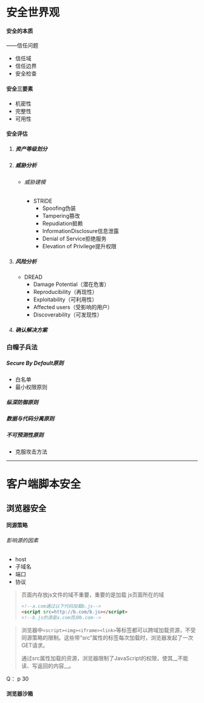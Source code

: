 # 安全世界观

#### 安全的本质

——信任问题

* 信任域
* 信任边界
* 安全检查

#### 安全三要素

* 机密性
* 完整性
* 可用性

#### 安全评估

1. ##### 资产等级划分

2. ##### 威胁分析

   * ###### 威胁建模

     * STRIDE
       * Spoofing伪装
       * Tampering篡改
       * Repudiation抵赖
       * InformationDisclosure信息泄露
       * Denial of Service拒绝服务
       * Elevation of Privilege提升权限

3. ##### 风险分析

   * DREAD
     * Damage Potential（潜在危害）
     * Reproducibility（再现性）
     * Exploitability（可利用性）
     * Affected users（受影响的用户）
     * Discoverability（可发现性）

4. ##### 确认解决方案

### 白帽子兵法

##### Secure By Default原则

* 白名单
* 最小权限原则

##### 纵深防御原则

##### 数据与代码分离原则

##### 不可预测性原则

* 克服攻击方法

***

# 客户端脚本安全

## 浏览器安全

#### 同源策略

###### 影响源的因素

* host
* 子域名
* 端口
* 协议

> 页面内存放js文件的域不重要，重要的是加载 js页面所在的域
>
> ```html
> <!--a.com通过以下代码加载b.js-->
> <script src=http://b.com/b.js></script>
> <!--b.js的源是a.com而非b.com-->
> ```

> 浏览器中`<script><img><iframe><link>`等标签都可以跨域加载资源，不受同源策略的限制。这些带“src”属性的标签每次加载时，浏览器发起了一次GET请求。
>
> 通过src属性加载的资源，浏览器限制了JavaScript的权限，使其__不能读、写返回的内容__。

Q： p 30

#### 浏览器沙箱